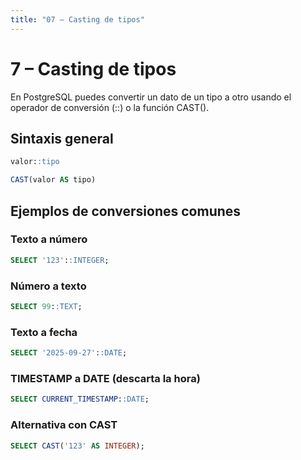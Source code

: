 ```yaml
---
title: "07 – Casting de tipos"
---
```


# 7 – Casting de tipos
En PostgreSQL puedes convertir un dato de un tipo a otro usando el operador de conversión (::) o la función CAST().

## Sintaxis general
```sql
valor::tipo
```

```sql
CAST(valor AS tipo)
```

## Ejemplos de conversiones comunes
### Texto a número
```sql
SELECT '123'::INTEGER;
```

### Número a texto
```sql
SELECT 99::TEXT;
```

### Texto a fecha
```sql
SELECT '2025-09-27'::DATE;
```

### TIMESTAMP a DATE (descarta la hora)
```sql
SELECT CURRENT_TIMESTAMP::DATE;
```

### Alternativa con CAST
```sql
SELECT CAST('123' AS INTEGER);
```
